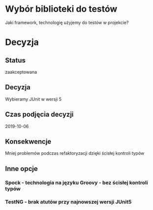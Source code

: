 # Wybór biblioteki do testów

Jaki framework, technologię użyjemy do testów w projekcie?

# Decyzja

## Status

zaakceptowana

## Decyzja

Wybieramy JUnit w wersji 5

## Czas podjęcia decyzji

2019-10-06

## Konsekwencje

Mniej problemów podczas refaktoryzacji dzięki ścisłej kontroli typów

## Inne opcje

### Spock - technologia na języku Groovy - bez ścisłej kontroli typów

### TestNG - brak atutów przy najnowszej wersji JUnit5
